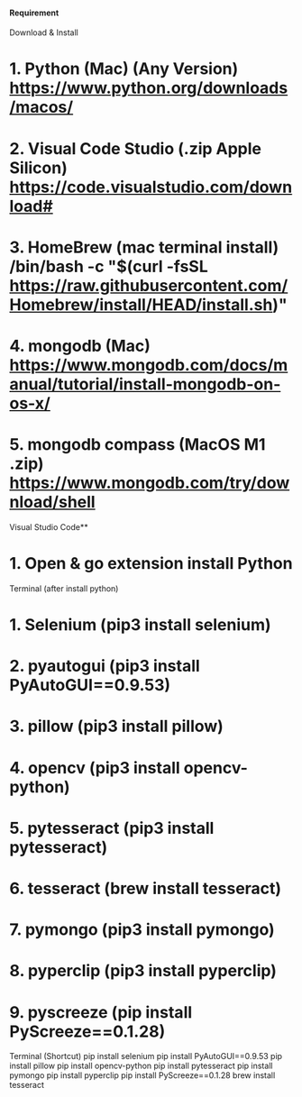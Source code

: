 #### Requirement ####

Download & Install
# 1. Python (Mac) (Any Version)                           https://www.python.org/downloads/macos/
# 2. Visual Code Studio (.zip Apple Silicon)              https://code.visualstudio.com/download#
# 3. HomeBrew (mac terminal install)                      /bin/bash -c "$(curl -fsSL https://raw.githubusercontent.com/Homebrew/install/HEAD/install.sh)"
# 4. mongodb (Mac)                                        https://www.mongodb.com/docs/manual/tutorial/install-mongodb-on-os-x/
# 5. mongodb compass (MacOS M1 .zip)                      https://www.mongodb.com/try/download/shell 

Visual Studio Code**
# 1. Open & go extension install Python

Terminal (after install python) 
# 1. Selenium          (pip3 install selenium)
# 2. pyautogui         (pip3 install PyAutoGUI==0.9.53)
# 3. pillow            (pip3 install pillow)
# 4. opencv            (pip3 install opencv-python)
# 5. pytesseract       (pip3 install pytesseract)
# 6. tesseract         (brew install tesseract)
# 7. pymongo           (pip3 install pymongo)
# 8. pyperclip         (pip3 install pyperclip)
# 9. pyscreeze         (pip install PyScreeze==0.1.28)

Terminal (Shortcut)
pip install selenium
pip install PyAutoGUI==0.9.53
pip install pillow
pip install opencv-python
pip install pytesseract
pip install pymongo
pip install pyperclip
pip install PyScreeze==0.1.28
brew install tesseract
